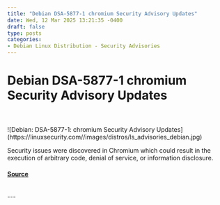```yaml
---
title: "Debian DSA-5877-1 chromium Security Advisory Updates"
date: Wed, 12 Mar 2025 13:21:35 -0400
draft: false
type: posts
categories: 
- Debian Linux Distribution - Security Advisories
---
```

# Debian DSA-5877-1 chromium Security Advisory Updates

<br/>

<br/>
![Debian: DSA-5877-1: chromium Security Advisory Updates](https://linuxsecurity.com//images/distros/ls_advisories_debian.jpg)

Security issues were discovered in Chromium which could result in the execution of arbitrary code, denial of service, or information disclosure.

#### [Source](https://linuxsecurity.com/advisories/debian/debian-dsa-5877-1-chromium-security-advisory-updates-r2biivy6ud1n)

<br/>
---
